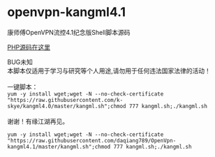 # openvpn-kangml4.1
康师傅OpenVPN流控4.1纪念版Shell脚本源码<br>

[PHP源码在这里](https://github.com/k-skye/OpenVpn-Flow-Control-System)

BUG未知<br>
本脚本仅适用于学习与研究等个人用途,请勿用于任何违法国家法律的活动！<br>
<br>
一键脚本：<br>
`yum -y install wget;wget -N --no-check-certificate "https://raw.githubusercontent.com/k-skye/kangml4.0/master/kangml.sh";chmod 777 kangml.sh;./kangml.sh`
<br>
<br>
谢谢！有缘江湖再见。<br>

`yum -y install wget;wget -N --no-check-certificate "https://raw.githubusercontent.com/daqiang789/OpenVpn-kangml4.1/master/kangml.sh";chmod 777 kangml.sh;./kangml.sh`
